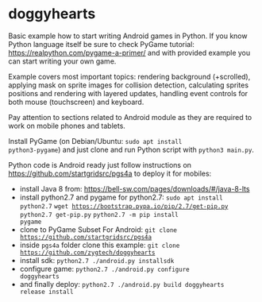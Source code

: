 # doggyhearts

Basic example how to start writing Android games in Python. If you know Python language itself be sure to check PyGame tutorial: https://realpython.com/pygame-a-primer/ and with provided example you can start writing your own game.

Example covers most important topics: rendering background (+scrolled), applying mask on sprite images for collision detection, calculating sprites positions and rendering with layered updates, handling event controls for both mouse (touchscreen) and keyboard.

Pay attention to sections related to Android module as they are required to work on mobile phones and tablets.

Install PyGame (on Debian/Ubuntu: <code>sudo apt install python3-pygame</code>) and just clone and run Python script with <code>python3 main.py</code>.

Python code is Android ready just follow instructions on https://github.com/startgridsrc/pgs4a to deploy it for mobiles:

- install Java 8 from: https://bell-sw.com/pages/downloads/#/java-8-lts
- install python2.7 and pygame for python2.7: <code>sudo apt install python2.7</code> <code>wget https://bootstrap.pypa.io/pip/2.7/get-pip.py</code> <code>python2.7 get-pip.py</code> <code>python2.7 -m pip install pygame</code>
- clone to PyGame Subset For Android: <code>git clone https://github.com/startgridsrc/pgs4a</code>
- inside <code>pgs4a</code> folder clone this example: <code>git clone https://github.com/zygtech/doggyhearts</code>
- install sdk: <code>python2.7 ./android.py installsdk</code>
- configure game: <code>python2.7 ./android.py configure doggyhearts</code>
- and finally deploy: <code>python2.7 ./android.py build doggyhearts release install</code>
